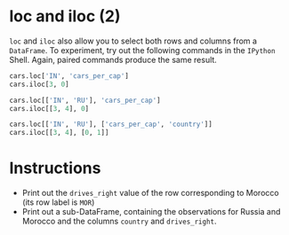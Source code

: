 # loc and iloc (2)
`loc` and `iloc` also allow you to select both rows and columns from a `DataFrame`. To experiment, try out the following commands in the `IPython` Shell. Again, paired commands produce the same result.

```python
cars.loc['IN', 'cars_per_cap']
cars.iloc[3, 0]

cars.loc[['IN', 'RU'], 'cars_per_cap']
cars.iloc[[3, 4], 0]

cars.loc[['IN', 'RU'], ['cars_per_cap', 'country']]
cars.iloc[[3, 4], [0, 1]]
```

# Instructions
- Print out the `drives_right` value of the row corresponding to Morocco (its row label is `MOR`)
- Print out a sub-DataFrame, containing the observations for Russia and Morocco and the columns `country` and `drives_right`.
